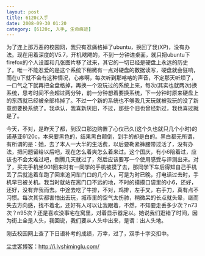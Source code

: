 ```yaml
---
layout: post
title: 6120c入手
date: 2008-09-30 01:20
category: [6120c, 入手, 生命痕迹]
---
```

为了连上那万恶的校园网，我只有忍痛格掉了ubuntu，换回了我(XP)，没有办法。现在用着深度的V5.7，开机飕飕的，不到一分钟进桌面，就只把ubuntu下 firefox的个人设置和几张图片移了过来，其它的一切已经是硬盘上永远的历史了。唯一不能忍爱的是这个系统下稍微有一点对硬盘的数据读写，硬盘就会狂响，而在u下就不会有这种情况，心疼啊，每次听到那喀喀的声音，不定那天听烦了，一口气之下就再把全盘格掉，再换一个没玩过的系统上来，每次(其实也就两次)换系统，思考时间不会超过两分钟，前一分钟想着要换系统，下一分钟时原来硬盘上的东西就已经被全部格掉了。不过一个新的系统也不够我几天玩就被我玩的没了新意想要换系统了。我承认，我喜新厌旧，不过，那些个旧也曾经新过，我也喜过就是了。

今天，不对，是昨天了都，到汉口那边购置了心仪已久(这个久也就只几个小时)的诺基亚6120c，本来要黑色的，结果黑白颠倒，到手的却是白的。黑白都无所谓，有所谓的是：她，去了本人一大半的生活费，以后要勒紧裤腰带过活了，没有办法，把问题留给以后吧，现在怎么着爽怎么着来过。这个国庆，有小6陪着过，应该也不会太难过吧，倒腾几天就过了，然后应该要写一个使用感受与评测出来。对了，买完手机坐901回来时有一同学的手机被摸了去，那同学下车后得知自己手机丢了后就追着车跑了回来追问车门口的几个人，可是为时已晚，打电话过去时，手机早已被关机。我当时就站在离门口不远的地，不时的摸摸口袋里的小6，还好，还好，没有弃我而去。中途去吃了牛排，不对，鸡排，左手叉，右手刀，真有点不习惯。每次其实都害怕出去玩，城市里的空气太伤肺，稍微呆的长点就头晕，继而失去方向感，找不着北，还好有人可以让我跟着，不然，不知要走丢多少次？n73次？n95次？还是喜欢没事宅在窝里，对着显示器足以。她说我们逛错了时间，因为街上全是人头，我回说，我们要从人头中出来，是谓：出人头地。

刚去校园网上查了下日语补考的成绩，万幸，过了，双手十字交扣中。

<a href="http://i.lvshiminglu.com/">尘世客博客</a>：<a href="http://i.lvshiminglu.com/">http://i.lvshiminglu.com/</a>

